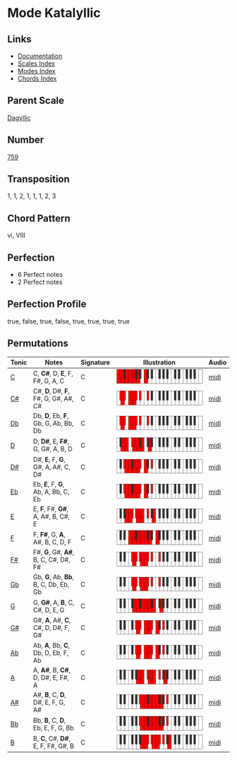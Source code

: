 # Mode Katalyllic

## Links

- [Documentation](README.md)
- [Scales Index](Scales.md)
- [Modes Index](Modes.md)
- [Chords Index](Chords.md)

## Parent Scale

[Dagyllic](ScaleDagyllic.md)

## Number

[759](https://ianring.com/musictheory/scales/759)

## Transposition

1, 1, 2, 1, 1, 1, 2, 3

## Chord Pattern

vi, VIII

## Perfection

- 6 Perfect notes
- 2 Perfect notes

## Perfection Profile

true, false, true, false, true, true, true, true

## Permutations

| Tonic | Notes | Signature | Illustration | Audio |
|-------|-------|-----------|--------------|-------|
| [C](ModeCNaturalKatalyllic.md) | C, **C#**, D, **E**, F, F#, G, A, C | C | ![CNaturalKatalyllic](ModeCNaturalKatalyllic.png) | [midi](https://github.com/edipermadi/music/blob/main/docs/ModeCNaturalKatalyllic.mid?raw=true) |
| [C#](ModeCSharpKatalyllic.md) | C#, **D**, D#, **F**, F#, G, G#, A#, C# | C | ![CSharpKatalyllic](ModeCSharpKatalyllic.png) | [midi](https://github.com/edipermadi/music/blob/main/docs/ModeCSharpKatalyllic.mid?raw=true) |
| [Db](ModeDFlatKatalyllic.md) | Db, **D**, Eb, **F**, Gb, G, Ab, Bb, Db | C | ![DFlatKatalyllic](ModeDFlatKatalyllic.png) | [midi](https://github.com/edipermadi/music/blob/main/docs/ModeDFlatKatalyllic.mid?raw=true) |
| [D](ModeDNaturalKatalyllic.md) | D, **D#**, E, **F#**, G, G#, A, B, D | C | ![DNaturalKatalyllic](ModeDNaturalKatalyllic.png) | [midi](https://github.com/edipermadi/music/blob/main/docs/ModeDNaturalKatalyllic.mid?raw=true) |
| [D#](ModeDSharpKatalyllic.md) | D#, **E**, F, **G**, G#, A, A#, C, D# | C | ![DSharpKatalyllic](ModeDSharpKatalyllic.png) | [midi](https://github.com/edipermadi/music/blob/main/docs/ModeDSharpKatalyllic.mid?raw=true) |
| [Eb](ModeEFlatKatalyllic.md) | Eb, **E**, F, **G**, Ab, A, Bb, C, Eb | C | ![EFlatKatalyllic](ModeEFlatKatalyllic.png) | [midi](https://github.com/edipermadi/music/blob/main/docs/ModeEFlatKatalyllic.mid?raw=true) |
| [E](ModeENaturalKatalyllic.md) | E, **F**, F#, **G#**, A, A#, B, C#, E | C | ![ENaturalKatalyllic](ModeENaturalKatalyllic.png) | [midi](https://github.com/edipermadi/music/blob/main/docs/ModeENaturalKatalyllic.mid?raw=true) |
| [F](ModeFNaturalKatalyllic.md) | F, **F#**, G, **A**, A#, B, C, D, F | C | ![FNaturalKatalyllic](ModeFNaturalKatalyllic.png) | [midi](https://github.com/edipermadi/music/blob/main/docs/ModeFNaturalKatalyllic.mid?raw=true) |
| [F#](ModeFSharpKatalyllic.md) | F#, **G**, G#, **A#**, B, C, C#, D#, F# | C | ![FSharpKatalyllic](ModeFSharpKatalyllic.png) | [midi](https://github.com/edipermadi/music/blob/main/docs/ModeFSharpKatalyllic.mid?raw=true) |
| [Gb](ModeGFlatKatalyllic.md) | Gb, **G**, Ab, **Bb**, B, C, Db, Eb, Gb | C | ![GFlatKatalyllic](ModeGFlatKatalyllic.png) | [midi](https://github.com/edipermadi/music/blob/main/docs/ModeGFlatKatalyllic.mid?raw=true) |
| [G](ModeGNaturalKatalyllic.md) | G, **G#**, A, **B**, C, C#, D, E, G | C | ![GNaturalKatalyllic](ModeGNaturalKatalyllic.png) | [midi](https://github.com/edipermadi/music/blob/main/docs/ModeGNaturalKatalyllic.mid?raw=true) |
| [G#](ModeGSharpKatalyllic.md) | G#, **A**, A#, **C**, C#, D, D#, F, G# | C | ![GSharpKatalyllic](ModeGSharpKatalyllic.png) | [midi](https://github.com/edipermadi/music/blob/main/docs/ModeGSharpKatalyllic.mid?raw=true) |
| [Ab](ModeAFlatKatalyllic.md) | Ab, **A**, Bb, **C**, Db, D, Eb, F, Ab | C | ![AFlatKatalyllic](ModeAFlatKatalyllic.png) | [midi](https://github.com/edipermadi/music/blob/main/docs/ModeAFlatKatalyllic.mid?raw=true) |
| [A](ModeANaturalKatalyllic.md) | A, **A#**, B, **C#**, D, D#, E, F#, A | C | ![ANaturalKatalyllic](ModeANaturalKatalyllic.png) | [midi](https://github.com/edipermadi/music/blob/main/docs/ModeANaturalKatalyllic.mid?raw=true) |
| [A#](ModeASharpKatalyllic.md) | A#, **B**, C, **D**, D#, E, F, G, A# | C | ![ASharpKatalyllic](ModeASharpKatalyllic.png) | [midi](https://github.com/edipermadi/music/blob/main/docs/ModeASharpKatalyllic.mid?raw=true) |
| [Bb](ModeBFlatKatalyllic.md) | Bb, **B**, C, **D**, Eb, E, F, G, Bb | C | ![BFlatKatalyllic](ModeBFlatKatalyllic.png) | [midi](https://github.com/edipermadi/music/blob/main/docs/ModeBFlatKatalyllic.mid?raw=true) |
| [B](ModeBNaturalKatalyllic.md) | B, **C**, C#, **D#**, E, F, F#, G#, B | C | ![BNaturalKatalyllic](ModeBNaturalKatalyllic.png) | [midi](https://github.com/edipermadi/music/blob/main/docs/ModeBNaturalKatalyllic.mid?raw=true) |
